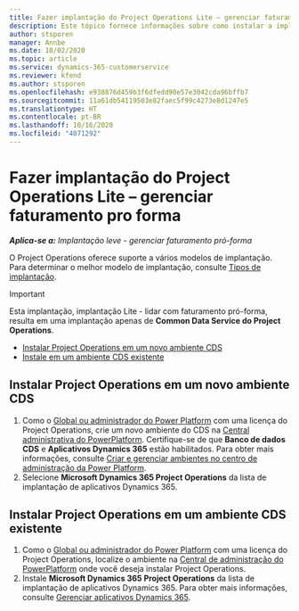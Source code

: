 ```yaml
---
title: Fazer implantação do Project Operations Lite – gerenciar faturamento pro forma
description: Este tópico fornece informações sobre como instalar a implantação simplificada do Project Operations - transação para faturamento pró-forma.
author: stsporen
manager: Annbe
ms.date: 10/02/2020
ms.topic: article
ms.service: dynamics-365-customerservice
ms.reviewer: kfend
ms.author: stsporen
ms.openlocfilehash: e938876d459b3f6dfedd90e57e3042cda96bffb7
ms.sourcegitcommit: 11a61db54119503e82faec5f99c4273e8d1247e5
ms.translationtype: HT
ms.contentlocale: pt-BR
ms.lasthandoff: 10/16/2020
ms.locfileid: "4071292"
---
```

# <a name="deploy-project-operations-lite-deployment--deal-to-proforma-invoicing"></a>Fazer implantação do Project Operations Lite – gerenciar faturamento pro forma

_**Aplica-se a:** Implantação leve - gerenciar faturamento pró-forma_

O Project Operations oferece suporte a vários modelos de implantação. Para determinar o melhor modelo de implantação, consulte [Tipos de implantação](determine-deployment-type.md).


> [!IMPORTANT]
> Esta implantação, implantação Lite - lidar com faturamento pró-forma, resulta em uma implantação apenas de **Common Data Service do Project Operations**.

- [Instalar Project Operations em um novo ambiente CDS](#new)
- [Instale em um ambiente CDS existente](#existing)



## <a name="install-project-operations-to-a-new-cds-environment"></a><a name="new"></a>Instalar Project Operations em um novo ambiente CDS

1. Como o [Global ou administrador do Power Platform](https://docs.microsoft.com/power-platform/admin/global-service-administrators-can-administer-without-license) com uma licença do Project Operations, crie um novo ambiente do CDS na [Central administrativa do PowerPlatform](https://admin.powerplatform.com). Certifique-se de que **Banco de dados CDS** e **Aplicativos Dynamics 365** estão habilitados. Para obter mais informações, consulte [Criar e gerenciar ambientes no centro de administração da Power Platform](https://docs.microsoft.com/power-platform/admin/create-environment#create-an-environment-in-the-power-platform-admin-center).
2. Selecione **Microsoft Dynamics 365 Project Operations** da lista de implantação de aplicativos Dynamics 365.


## <a name="install-project-operations-to-an-existing-cds-environment"></a><a name="existing"></a>Instalar Project Operations em um ambiente CDS existente

1. Como o [Global ou administrador do Power Platform](https://docs.microsoft.com/power-platform/admin/global-service-administrators-can-administer-without-license) com uma licença do Project Operations, localize o ambiente na [Central de administração do PowerPlatform](https://admin.powerplatform.com) onde você deseja instalar Project Operations.
2. Instale **Microsoft Dynamics 365 Project Operations** da lista de implantação de aplicativos Dynamics 365. Para obter mais informações, consulte [Gerenciar aplicativos Dynamics 365](https://docs.microsoft.com/power-platform/admin/manage-apps).


